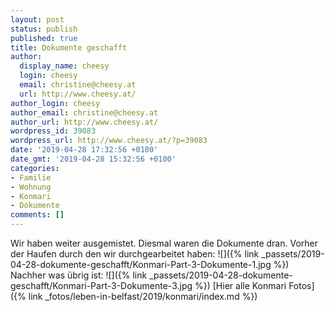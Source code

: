 ```yaml
---
layout: post
status: publish
published: true
title: Dokumente geschafft
author:
  display_name: cheesy
  login: cheesy
  email: christine@cheesy.at
  url: http://www.cheesy.at/
author_login: cheesy
author_email: christine@cheesy.at
author_url: http://www.cheesy.at/
wordpress_id: 39083
wordpress_url: http://www.cheesy.at/?p=39083
date: '2019-04-28 17:32:56 +0100'
date_gmt: '2019-04-28 15:32:56 +0100'
categories:
- Familie
- Wohnung
- Konmari
- Dokumente
comments: []
---
```

Wir haben weiter ausgemistet. Diesmal waren die Dokumente dran.
Vorher der Haufen durch den wir durchgearbeitet haben:
 ![]({% link _passets/2019-04-28-dokumente-geschafft/Konmari-Part-3-Dokumente-1.jpg %})
Nachher was übrig ist:
 ![]({% link _passets/2019-04-28-dokumente-geschafft/Konmari-Part-3-Dokumente-3.jpg %})
[Hier alle Konmari Fotos]({% link _fotos/leben-in-belfast/2019/konmari/index.md %})
